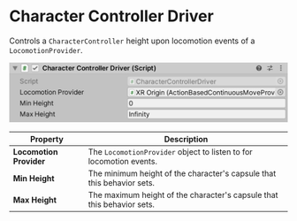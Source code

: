 # Character Controller Driver

Controls a `CharacterController` height upon locomotion events of a `LocomotionProvider`.

![CharacterControllerDriver component](images/character-controller-driver.png)

| **Property** | **Description** |
|---|---|
| **Locomotion Provider** | The `LocomotionProvider` object to listen to for locomotion events. |
| **Min Height** | The minimum height of the character's capsule that this behavior sets. |
| **Max Height** | The maximum height of the character's capsule that this behavior sets. |
